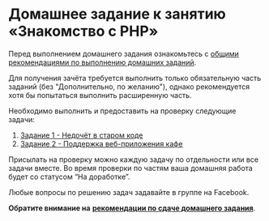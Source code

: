 # Домашнее задание к занятию «Знакомство с PHP»

Перед выполнением домашнего задания ознакомьтесь с [общими рекомендациями по выполнению домашних заданий](
../0-sharing/homework).

Для получения зачёта требуется выполнить только обязательную часть заданий (без "Дополнительно, по желанию"), однако рекомендуется хотя бы попытаться выполнить расширенную часть.

Необходимо выполнить и предоставить на проверку следующие задачи:

1. [Задание 1 - Недочёт в старом коде](3.2.1)
2. [Задание 2 - Поддержка веб-приложения кафе](3.2.2)

Присылать на проверку можно каждую задачу по отдельности или все задачи вместе. 
Во время проверки по частям ваша домашняя работа будет со статусом “На доработке”.

Любые вопросы по решению задач задавайте в группе на Facebook.


**Обратите внимание на** [**рекомендации по сдаче домашнего задания**](https://github.com/netology-code/bphp-homeworks/blob/master/0-sharing/homework/README.md).
